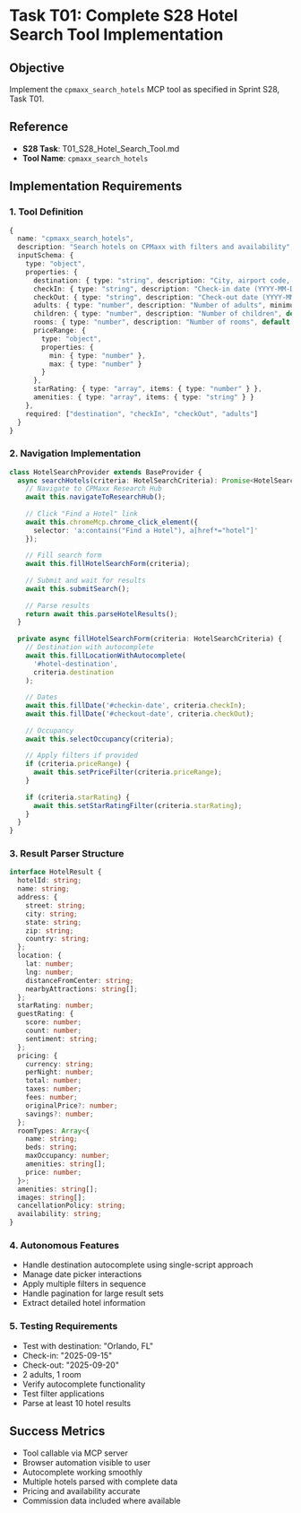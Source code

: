 # Task T01: Complete S28 Hotel Search Tool Implementation

## Objective
Implement the `cpmaxx_search_hotels` MCP tool as specified in Sprint S28, Task T01.

## Reference
- **S28 Task**: T01_S28_Hotel_Search_Tool.md
- **Tool Name**: `cpmaxx_search_hotels`

## Implementation Requirements

### 1. Tool Definition
```typescript
{
  name: "cpmaxx_search_hotels",
  description: "Search hotels on CPMaxx with filters and availability",
  inputSchema: {
    type: "object",
    properties: {
      destination: { type: "string", description: "City, airport code, or landmark" },
      checkIn: { type: "string", description: "Check-in date (YYYY-MM-DD)" },
      checkOut: { type: "string", description: "Check-out date (YYYY-MM-DD)" },
      adults: { type: "number", description: "Number of adults", minimum: 1 },
      children: { type: "number", description: "Number of children", default: 0 },
      rooms: { type: "number", description: "Number of rooms", default: 1 },
      priceRange: { 
        type: "object",
        properties: {
          min: { type: "number" },
          max: { type: "number" }
        }
      },
      starRating: { type: "array", items: { type: "number" } },
      amenities: { type: "array", items: { type: "string" } }
    },
    required: ["destination", "checkIn", "checkOut", "adults"]
  }
}
```

### 2. Navigation Implementation
```typescript
class HotelSearchProvider extends BaseProvider {
  async searchHotels(criteria: HotelSearchCriteria): Promise<HotelSearchResults> {
    // Navigate to CPMaxx Research Hub
    await this.navigateToResearchHub();
    
    // Click "Find a Hotel" link
    await this.chromeMcp.chrome_click_element({
      selector: 'a:contains("Find a Hotel"), a[href*="hotel"]'
    });
    
    // Fill search form
    await this.fillHotelSearchForm(criteria);
    
    // Submit and wait for results
    await this.submitSearch();
    
    // Parse results
    return await this.parseHotelResults();
  }
  
  private async fillHotelSearchForm(criteria: HotelSearchCriteria) {
    // Destination with autocomplete
    await this.fillLocationWithAutocomplete(
      '#hotel-destination',
      criteria.destination
    );
    
    // Dates
    await this.fillDate('#checkin-date', criteria.checkIn);
    await this.fillDate('#checkout-date', criteria.checkOut);
    
    // Occupancy
    await this.selectOccupancy(criteria);
    
    // Apply filters if provided
    if (criteria.priceRange) {
      await this.setPriceFilter(criteria.priceRange);
    }
    
    if (criteria.starRating) {
      await this.setStarRatingFilter(criteria.starRating);
    }
  }
}
```

### 3. Result Parser Structure
```typescript
interface HotelResult {
  hotelId: string;
  name: string;
  address: {
    street: string;
    city: string;
    state: string;
    zip: string;
    country: string;
  };
  location: {
    lat: number;
    lng: number;
    distanceFromCenter: string;
    nearbyAttractions: string[];
  };
  starRating: number;
  guestRating: {
    score: number;
    count: number;
    sentiment: string;
  };
  pricing: {
    currency: string;
    perNight: number;
    total: number;
    taxes: number;
    fees: number;
    originalPrice?: number;
    savings?: number;
  };
  roomTypes: Array<{
    name: string;
    beds: string;
    maxOccupancy: number;
    amenities: string[];
    price: number;
  }>;
  amenities: string[];
  images: string[];
  cancellationPolicy: string;
  availability: string;
}
```

### 4. Autonomous Features
- Handle destination autocomplete using single-script approach
- Manage date picker interactions
- Apply multiple filters in sequence
- Handle pagination for large result sets
- Extract detailed hotel information

### 5. Testing Requirements
- Test with destination: "Orlando, FL"
- Check-in: "2025-09-15"
- Check-out: "2025-09-20"
- 2 adults, 1 room
- Verify autocomplete functionality
- Test filter applications
- Parse at least 10 hotel results

## Success Metrics
- Tool callable via MCP server
- Browser automation visible to user
- Autocomplete working smoothly
- Multiple hotels parsed with complete data
- Pricing and availability accurate
- Commission data included where available